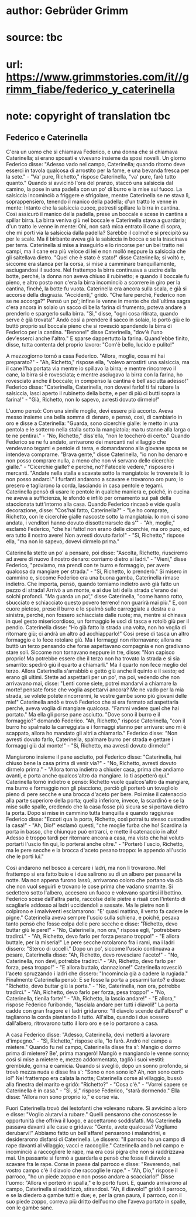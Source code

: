 # author: Gebrüder Grimm
# source: tbc
# url: https://www.grimmstories.com/it//grimm_fiabe/federico_y_caterinella
# note: copyright of translation tbc

## Federico e Caterinella 

C'era un uomo che si chiamava Federico, e una donna che si chiamava
Caterinella; si erano sposati e vivevano insieme da sposi novelli. Un
giorno Federico disse: "Adesso vado nel campo, Caterinella; quando
ritorno deve esserci in tavola qualcosa di arrostito per la fame, e una
bevanda fresca per la sete." - "Va' pure, Richetto," rispose
Caterinella, "va' pure, farò tutto quanto." Quando si avvicinò l'ora
del pranzo, staccò una salsiccia dal camino, la pose in una padella con
un po' di burro e la mise sul fuoco. La salsiccia incominciò a friggere
e sfrigolare, mentre Caterinella se ne stava lì, soprappensiero, tenendo
il manico della padella; d'un tratto le venne in mente: Intanto che la
salsiccia cuoce, potresti spillare la birra in cantina. Così assicurò il
manico della padella, prese un boccale e scese in cantina a spillar
birra. La birra veniva giù nel boccale e Caterinella stava a guardarla;
d'un tratto le venne in mente: Ohi, non sarà mica entrato il cane di
sopra, che mi porti via la salsiccia dalla padella? Sarebbe il colmo! e
si precipitò su per le scale. Ma il birbante aveva già la salsiccia in
bocca e se la trascinava per terra. Caterinella si mise a inseguirlo e
lo rincorse per un bel tratto nei campi, ma il cane era più veloce di
lei e non mollò neppure la salsiccia che gli saltellava dietro. "Quel
che è stato è stato!" disse Caterinella; si voltò e, siccome era stanca
per la corsa, si mise a camminare tranquillamente, asciugandosi il
sudore. Nel frattempo la birra continuava a uscire dalla botte, perché‚
la donna non aveva chiuso il rubinetto; e quando il boccale fu pieno, e
altro posto non c'era la birra incominciò a scorrere in giro per la
cantina, finché‚ la botte fu vuota. Caterinella era ancora sulla scala,
e già si accorse della disgrazia. "Accidenti," gridò. "Che fare
perché‚ Federico non se ne accorga?" Pensò un po'; infine le venne in
mente che dall'ultima sagra c'era ancora in solaio un sacco di bella
farina di frumento, poteva andare a prenderlo e spargerlo sulla birra.
"Sì," disse, "ogni cosa ritirata, quando serve è già trovata!" Andò
così a prendere il sacco in solaio, lo portò giù e lo buttò proprio sul
boccale pieno che si rovesciò spandendo la birra di Federico per la
cantina. "Benone!" disse Caterinella, "dov'è l'uno dev'esserci
anche l'altro." E sparse dappertutto la farina. Quand'ebbe finito,
disse, tutta contenta del proprio lavoro: "Com'è bello, lucido e
pulito!"

A mezzogiorno tornò a casa Federico. "Allora, moglie, cosa mi hai
preparato?" - "Ah, Richetto," rispose ella, "volevo arrostirti una
salsiccia, ma il cane l'ha portata via mentre io spillavo la birra; e
mentre rincorrevo il cane, la birra si è rovesciata; e mentre asciugavo
la birra con la farina, ho rovesciato anche il boccale; in compenso la
cantina è bell'asciutta adesso!" Federico disse: "Caterinella,
Caterinella, non dovevi farlo! ti fai rubare la salsiccia, lasci aperto
il rubinetto della botte, e per di più ci butti sopra la farina!" -
"Già, Richetto, non lo sapevo, avresti dovuto dirmelo!"

L'uomo pensò: Con una simile moglie, devi essere più accorto. Aveva
messo insieme una bella somma di denaro, e pensò, così, di cambiarlo in
oro e disse a Caterinella: "Guarda, sono cicerchie gialle: le metto in
una pentola e le sotterro nella stalla sotto la mangiatoia; ma tu stanne
alla larga o te ne pentirai." - "No, Richetto," diss'ella, "non le
toccherò di certo." Quando Federico se ne fu andato, arrivarono dei
mercanti nel villaggio che vendevano tegami e pentole di terra, e
domandarono alla giovane sposa se intendeva comprarne. "Brava gente,"
disse Caterinella, "io non ho denaro e non posso comprare nulla, a meno
che non vi servano delle cicerchie gialle." - "Cicerchie gialle? e
perché‚ no? Fatecele vedere," risposero i mercanti. "Andate nella
stalla e scavate sotto la mangiatoia: le troverete lì: io non posso
andarci." I furfanti andarono a scavare e trovarono oro puro; lo
presero e tagliarono la corda, lasciando in casa pentole e tegami.
Caterinella pensò di usare le pentole in qualche maniera e, poiché‚ in
cucina ne aveva a sufficienza, le sfondò e infilò per ornamento sui pali
della staccionata tutt'intorno alla casa. Quando Federico rincasò e
vide quella decorazione, disse: "Cos'hai fatto, Caterinella?" - "Le
ho comprate, Richetto, con le cicerchie gialle nascoste sotto la
mangiatoia. Io non ci sono andata, i venditori hanno dovuto
dissotterrarsele da s'" - "Ah, moglie," esclamò Federico, "che hai
fatto! non erano delle cicerchie, ma oro puro, ed era tutto il nostro
avere! Non avresti dovuto farlo!" - "Sì, Richetto," rispose ella,
"ma non lo sapevo, dovevi dirmelo prima."

Caterinella stette un po' a pensare, poi disse: "Ascolta, Richetto,
riusciremo ad avere di nuovo il nostro denaro: corriamo dietro ai
ladri." - "Vieni," disse Federico, "proviamo, ma prendi con te burro
e formaggio, per avere qualcosa da mangiare per strada." - "Sì,
Richetto, lo prenderò." Si misero in cammino e, siccome Federico era
una buona gamba, Caterinella rimase indietro. Che importa, pensò, quando
torniamo indietro avrò già fatto un pezzo di strada! Arrivò a un monte,
e ai due lati della strada c'erano dei solchi profondi. "Ma guarda un
po'," disse Caterinella, "come hanno rotto, sbucciato e schiacciato
questo povero terreno! non guarirà mai più." E, con cuore pietoso,
prese il burro e lo spalmò sulle carreggiate a destra e a sinistra,
perché‚ non fossero schiacciate dalle ruote; ma, mentre si chinava in
quel gesto misericordioso, un formaggio le uscì di tasca e rotolò giù
per il pendio. Caterinella disse: "Ho già fatto la strada una volta,
non ho voglia di ritornare giù; ci andrà un altro ad acchiapparlo!"
Così prese di tasca un altro formaggio e lo fece rotolare giù. Ma i
formaggi non ritornavano; allora ne buttò un terzo pensando che forse
aspettavano compagnia e non gradivano stare soli. Siccome non tornavano
neppure in tre, disse: "Non capisco proprio! Ma potrebbe essere che il
terzo non ha trovato la strada e si sia smarrito: spedirò giù il quarto
a chiamarli." Ma il quarto non fece meglio del terzo. Allora
Caterinella s'arrabbiò e gettò giù anche il quinto e il sesto; ed erano
gli ultimi. Stette ad aspettarli per un po', ma poi, vedendo che non
arrivavano mai, disse: "Lenti come siete, potrei mandarvi a chiamare la
morte! pensate forse che voglia aspettarvi ancora? Me ne vado per la mia
strada, se volete potete rincorrermi, le vostre gambe sono più giovani
delle mie!" Caterinella andò e trovò Federico che si era fermato ad
aspettarla perché‚ aveva voglia di mangiare qualcosa. "Fammi vedere
quel che hai portato." Ma ella gli porse pane asciutto. "Dove sono il
burro e il formaggio?" domandò Federico. "Ah, Richetto," rispose
Caterinella, "con il burro ho spalmato la carreggiata e i formaggi
stanno per arrivare: uno mi è scappato, allora ho mandato gli altri a
chiamarlo." Federico disse: "Non avresti dovuto farlo, Caterinella,
spalmare burro per strada e gettare i formaggi giù dal monte!" - "Sì,
Richetto, ma avresti dovuto dirmelo!"

Mangiarono insieme il pane asciutto, poi Federico disse: "Caterinella,
hai chiuso bene la casa prima di venir via?" - "No, Richetto, avresti
dovuto dirmelo prima." - "Allora torna indietro a chiuder casa, prima
che andiamo avanti, e porta anche qualcos'altro da mangiare. Io ti
aspetterò qui." Caterinella tornò indietro e pensò: Richetto vuole
qualcos'altro da mangiare, ma burro e formaggio non gli piacciono,
perciò gli porterò un tovagliolo pieno di pere secche e una brocca
d'aceto per bere. Poi mise il catenaccio alla parte superiore della
porta; quella inferiore, invece, la scardinò e se la mise sulle spalle,
credendo che la casa fosse più sicura se si portava dietro la porta.
Dopo si mise in cammino tutta tranquilla e quando raggiunse Federico
disse: "Eccoti qua la porta, Richetto, così potrai tu stesso custodire
la casa!" - "Ah, Dio!" esclamò questi, "che moglie furba che ho!
Scardina la porta in basso, che chiunque può entrarci, e mette il
catenaccio in alto! Adesso è troppo tardi per ritornare ancora a casa,
ma visto che hai voluto portarti l'uscio fin qui, lo porterai anche
oltre." - "Porterò l'uscio, Richetto, ma le pere secche e la brocca
d'aceto pesano troppo: le appendo all'uscio che le porti lui."

Così andarono nel bosco a cercare i ladri, ma non li trovarono. Nel
frattempo si era fatto buio e i due salirono su di un albero per
passarvi la notte. Ma non appena furono lassù, arrivarono coloro che
portano via ciò che non vuol seguirli e trovano le cose prima che vadano
smarrite. Si sedettero sotto l'albero, accesero un fuoco e volevano
spartirsi il bottino. Federico scese dall'altra parte, raccolse delle
pietre e risalì con l'intento di scagliarle addosso ai ladri
uccidendoli a sassate. Ma le pietre non li colpirono e i malviventi
esclamarono: "E' quasi mattina, il vento fa cadere le pigne."
Caterinella aveva sempre l'uscio sulla schiena, e poiché‚ pesava tanto
pensò che fosse colpa delle pere secche e disse: "Richetto, devo buttar
giù le pere!" - "No, Caterinella, non ora," rispose egli,
"potrebbero tradirci." - "Ah, Richetto, devo farlo per forza pesano
troppo!" - "E allora buttale, per la miseria!" Le pere secche
rotolarono fra i rami, ma i ladri dissero: "Sterco di uccelli." Dopo
un po', siccome l'uscio continuava a pesare, Caterinella disse: "Ah,
Richetto, devo rovesciare l'aceto!" - "No, Caterinella, non devi,
potrebbe tradirci." - "Ah, Richetto, devo farlo per forza, pesa
troppo!" - "E allora buttalo, dannazione!" Caterinella rovesciò
l'aceto spruzzando i ladri che dissero: "Incomincia già a cadere la
rugiada." Finalmente Caterinella pensò: E se fosse la porta a pesarmi
tanto? e disse: "Richetto, devo buttar giù la porta." - "No,
Caterinella, non ora, potrebbe tradirci." - "Ah, Richetto, devo farlo
per forza, pesa troppo!" - "No, Caterinella, tienila forte!" - "Ah,
Richetto, la lascio andare!" - "E allora," rispose Federico
furibondo, "lasciala andare per tutti i diavoli!" La porta cadde con
gran fragore e i ladri gridarono: "Il diavolo scende dall'albero!" e
tagliarono la corda piantando lì tutto. All'alba, quando i due scesero
dall'albero, ritrovarono tutto il loro oro e se lo portarono a casa.

A casa Federico disse: "Adesso, Caterinella, devi metterti a lavorare
d'impegno." - "Sì, Richetto," rispose ella, "lo farò. Andrò nel
campo a mietere." Quando fu nel campo, Caterinella disse fra s':
Mangio o dormo prima di mietere? Be', prima mangerò! Mangiò e mangiando
le venne sonno; così si mise a mietere e, mezzo addormentata, tagliò i
suoi vestiti: grembiule, gonna e camicia. Quando si svegliò, dopo un
sonno profondo, si trovò mezza nuda e disse fra s': "Sono o non sono
io? Ah, non sono certo io!" Nel frattempo era calata la notte;
Caterinella corse al villaggio, bussò alla finestra del marito e gridò:
"Richetto?" - "Cosa c'è." - "Vorrei sapere se Caterinella è in
casa." - "Sì, sì," rispose Federico, "starà dormendo." Ella disse:
"Allora non sono proprio io," e corse via.

Fuori Caterinella trovò dei lestofanti che volevano rubare. Si avvicinò
a loro e disse: "Voglio aiutarvi a rubare." Quelli pensarono che
conoscesse le opportunità che offriva il luogo, e accettarono
soddisfatti. Ma Caterinella passava davanti alle case e gridava:
"Gente, avete qualcosa? Vogliamo derubarvi!" Abbiamo fatto un
bell'affare! pensarono i malandrini, e desiderarono disfarsi di
Caterinella. Le dissero: "Il parroco ha un campo di rape davanti al
villaggio; vacci e raccoglile." Caterinella andò nel campo e incominciò
a raccogliere le rape, ma era così pigra che non si raddrizzava mai. Un
passante si fermò a guardarla e pensò che fosse il diavolo a scavare fra
le rape. Corse in paese dal parroco e disse: "Reverendo, nel vostro
campo c'è il diavolo che raccoglie le rape." - "Ah, Dio," rispose il
parroco, "ho un piede zoppo e non posso andare a scacciarlo!" Disse
l'uomo: "Allora vi porterò in spalla," e lo portò fuori. E, quando
arrivarono al campo, Caterinella si raddrizzò, stirandosi. "Ah, il
diavolo!" gridò il parroco, e se la diedero a gambe tutti e due; e, per
la gran paura, il parroco, con il suo piede zoppo, correva più dritto
dell'uomo che l'aveva portato in spalle, con le gambe sane.
